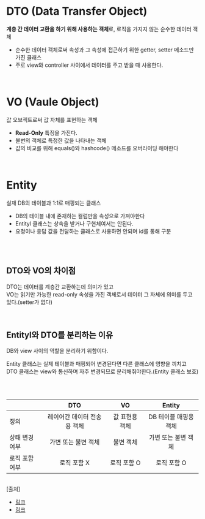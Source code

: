 # DTO (Data Transfer Object)

**계층 간 데이터 교환을 하기 위해 사용하는 객체**로, 로직을 가지지 않는 순수한 데이터 객체

- 순수한 데이터 객체로써 속성과 그 속성에 접근하기 위한 getter, setter 메소드만 가진 클래스
- 주로 view와 controller 사이에서 데이터를 주고 받을 때 사용한다.

<br>

# VO (Vaule Object)

값 오브젝트로써 값 자체를 표현하는 객체

- **Read-Only** 특징을 가진다.
- 불변의 객체로 특정한 값을 나타내는 객체
- 값의 비교를 위해 equals()와 hashcode() 메소드를 오버라이딩 해야한다

<br>

# Entity

실재 DB의 테이블과 1:1로 매핑되는 클래스

- DB의 테이블 내에 존재하는 컬럼만을 속성으로 가져야한다
- Entityl 클래스는 상속을 받거나 구현체여서는 안된다.
- 요청이나 응답 값을 전달하는 클래스로 사용하면 안되며 id를 통해 구분

<br>
<br>

## DTO와 VO의 차이점

DTO는 데이터를 계층간 교환하는데 의미가 있고<br>
VO는 읽기만 가능한 read-only 속성을 가진 객체로서 데이터 그 자체에 의미를 두고 있다.(setter가 없다)

<br>

## Entityl와 DTO를 분리하는 이유

DB와 view 사이의 역할을 분리하기 위함이다.

Entity 클래스는 실제 테이블과 매핑되어 변경된다면 다른 클래스에 영향을 끼치고<br>
DTO 클래스는 view와 통신하며 자주 변경되므로 분리해줘야한다.(Entity 클래스 보호)

<br>
<br>

||DTO|VO|Entity|
|---|:---:|:---:|:---:|
|정의|레이어간 데이터 전송용 객체|값 표현용 객체|DB 테이블 매핑용 객체|
|상태 변경 여부|가변 또는 불변 객체|불변 객체|가변 또는 불변 객체|
|로직 포함 여부|로직 포함 X|로직 포함 O|로직 포함 O|

##

[출처]
- [링크](https://devmoony.tistory.com/180)
- [링크](https://tecoble.techcourse.co.kr/post/2021-05-16-dto-vs-vo-vs-entity/)

